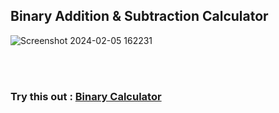 ## Binary Addition & Subtraction Calculator

![Screenshot 2024-02-05 162231](https://github.com/Thisal-D/Binary-Calculator/assets/93121062/c7d993ea-2114-4091-bc5b-b4e99e6d14ad)

<br>
<br>

### Try this out : <a href="https://thisal-d.github.io/Binary-Calculator"> Binary Calculator </a>
